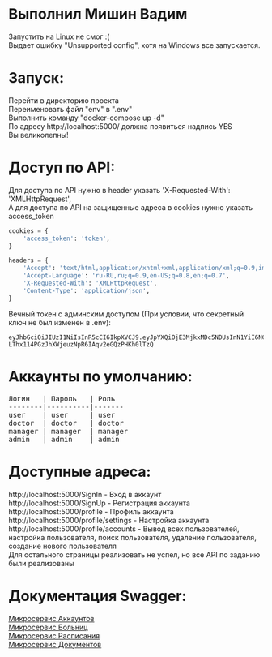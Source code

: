 # Выполнил Мишин Вадим  
  
Запустить на Linux не смог :(  
Выдает ошибку "Unsupported config", хотя на Windows все запускается.  
  
# Запуск:  
Перейти в директорию проекта  
Переименовать файл "env" в ".env"  
Выполнить команду "docker-compose up -d"   
По адресу http://localhost:5000/ должна появиться надпись YES  
Вы великолепны!

# Доступ по API:  
Для доступа по API нужно в header указать 'X-Requested-With': 'XMLHttpRequest',  
А для доступа по API на защищенные адреса в cookies нужно указать access_token
```python
cookies = {
    'access_token': 'token',
}

headers = {
    'Accept': 'text/html,application/xhtml+xml,application/xml;q=0.9,image/avif,image/webp,image/apng,*/*;q=0.8,application/signed-exchange;v=b3;q=0.7',
    'Accept-Language': 'ru-RU,ru;q=0.9,en-US;q=0.8,en;q=0.7',
    'X-Requested-With': 'XMLHttpRequest',
    'Content-Type': 'application/json',
}
```  
  
Вечный токен с админским доступом (При условии, что секретный ключ не был изменен в .env):  
```
eyJhbGciOiJIUzI1NiIsInR5cCI6IkpXVCJ9.eyJpYXQiOjE3MjkxMDc5NDUsInN1YiI6NCwidHlwZSI6InBlcm1hbmVudF9hY2Nlc3MifQ.Hv-LThx114PGzJhXWjeuzNpR6IAqv2eGQzPHKh0lTzQ
```  


# Аккаунты по умолчанию:
<pre>
Логин   | Пароль   | Роль
--------|----------|-------
user    | user     | user
doctor  | doctor   | doctor
manager | manager  | manager
admin   | admin    | admin
</pre>
  
# Доступные адреса:  
http://localhost:5000/SignIn - Вход в аккаунт  
http://localhost:5000/SignUp - Регистрация аккаунта  
http://localhost:5000/profile - Профиль аккаунта  
http://localhost:5000/profile/settings - Настройка аккаунта  
http://localhost:5000/profile/accounts - Вывод всех пользователей, настройка пользователя, поиск пользователя, удаление пользователя, создание нового пользователя  
Для остального страницы реализовать не успел, но все API по заданию были реализованы  
  
# Документация Swagger:  
  
[Микросервис Аккаунтов](https://app.swaggerhub.com/apis/KOTENOK210903_1/accounts-api-Volga-IT/1.0.0)  
[Микросервис Больниц](https://app.swaggerhub.com/apis/KOTENOK210903_1/hospitals-api-Volga-IT/1.0.0)  
[Микросервис Расписания](https://app.swaggerhub.com/apis/KOTENOK210903_1/timetable-api-Volga-IT/1.0.0)  
[Микросервис Документов](https://app.swaggerhub.com/apis/KOTENOK210903_1/documents-api-Volga-IT/1.0.0)  
